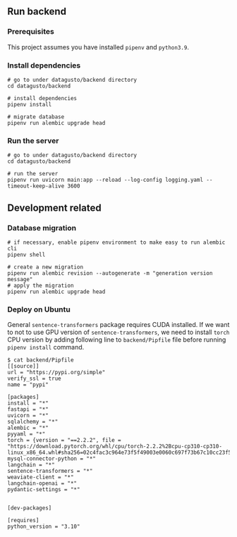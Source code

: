 

## Run backend


### Prerequisites
This project assumes you have installed `pipenv` and `python3.9`.


### Install dependencies

```shell
# go to under datagusto/backend directory
cd datagusto/backend

# install dependencies
pipenv install

# migrate database
pipenv run alembic upgrade head

```

### Run the server

```shell
# go to under datagusto/backend directory
cd datagusto/backend

# run the server
pipenv run uvicorn main:app --reload --log-config logging.yaml --timeout-keep-alive 3600
```

## Development related

### Database migration

```shell
# if necessary, enable pipenv environment to make easy to run alembic cli
pipenv shell

# create a new migration
pipenv run alembic revision --autogenerate -m "generation version message"
# apply the migration
pipenv run alembic upgrade head
```

### Deploy on Ubuntu
General `sentence-transformers` package requires CUDA installed.
If we want to not to use GPU version of `sentence-transformers`, we need
to install `torch` CPU version by adding following line to `backend/Pipfile` file
before running `pipenv install` command.

```shell
$ cat backend/Pipfile
[[source]]
url = "https://pypi.org/simple"
verify_ssl = true
name = "pypi"

[packages]
install = "*"
fastapi = "*"
uvicorn = "*"
sqlalchemy = "*"
alembic = "*"
pyyaml = "*"
torch = {version = "==2.2.2", file = "https://download.pytorch.org/whl/cpu/torch-2.2.2%2Bcpu-cp310-cp310-linux_x86_64.whl#sha256=02c4fac3c964e73f5f49003e0060c697f73b67c10cc23f51c592facb29e1bd53"}
mysql-connector-python = "*"
langchain = "*"
sentence-transformers = "*"
weaviate-client = "*"
langchain-openai = "*"
pydantic-settings = "*"


[dev-packages]

[requires]
python_version = "3.10"
```

